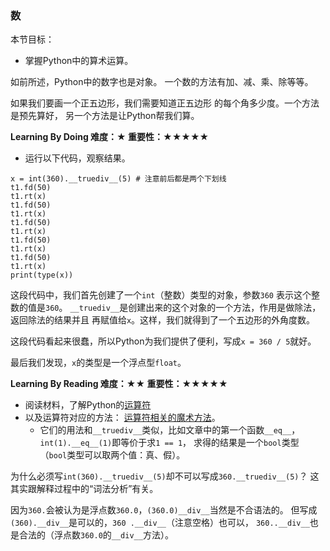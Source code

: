 ### 数

本节目标：
- 掌握Python中的算术运算。

如前所述，Python中的数字也是对象。
一个数的方法有加、减、乘、除等等。

如果我们要画一个正五边形，我们需要知道正五边形
的每个角多少度。一个方法是预先算好，
另一个方法是让Python帮我们算。

**Learning By Doing 难度：★ 重要性：★★★★★**

- 运行以下代码，观察结果。
```
x = int(360).__truediv__(5) # 注意前后都是两个下划线
t1.fd(50)
t1.rt(x)
t1.fd(50)
t1.rt(x)
t1.fd(50)
t1.rt(x)
t1.fd(50)
t1.rt(x)
t1.fd(50)
t1.rt(x)
print(type(x))
```

这段代码中，我们首先创建了一个`int`（整数）类型的对象，参数`360`
表示这个整数的值是`360`。
`__truediv__`是创建出来的这个对象的一个方法，作用是做除法，返回除法的结果并且
再赋值给`x`。这样，我们就得到了一个五边形的外角度数。

这段代码看起来很蠢，所以Python为我们提供了便利，写成`x = 360 / 5`就好。

最后我们发现，`x`的类型是一个浮点型`float`。

**Learning By Reading 难度：★★ 重要性：★★★★★**

- 阅读材料，了解Python的[运算符](http://www.runoob.com/python3/python3-basic-operators.html)
- 以及运算符对应的方法：
[运算符相关的魔术方法](https://segmentfault.com/a/1190000007256392#articleHeader7)。
  - 它们的用法和`__truediv__`类似，比如文章中的第一个函数`__eq__`，`int(1).__eq__(1)`即等价于求`1 == 1`，
求得的结果是一个`bool`类型（`bool`类型可以取两个值：真、假）。

为什么必须写`int(360).__truediv__(5)`却不可以写成`360.__truediv__(5)`？
这其实跟解释过程中的“词法分析”有关。

因为`360.`会被认为是浮点数`360.0`，`(360.0)__div__`当然是不合语法的。
但写成`(360).__div__`是可以的，`360 .__div__`（注意空格）也可以，
`360..__div__`也是合法的（浮点数`360.0`的`__div__`方法）。
